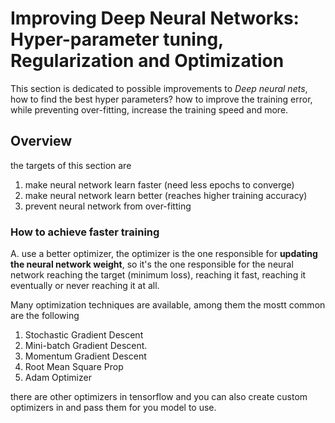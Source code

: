 # Improving Deep Neural Networks: Hyper-parameter tuning, Regularization and Optimization

This section is dedicated to possible improvements to *Deep neural nets*, how to find the best hyper parameters? how to improve the training error, while preventing over-fitting, increase the training speed and more.    

## Overview

the targets of this section are

1. make neural network learn faster (need less epochs to converge)
2. make neural network learn better (reaches higher training accuracy)
3. prevent neural network from over-fitting

### How to achieve faster training

A. use a better optimizer, the optimizer is the one responsible for **updating the neural network weight**, so it's the one responsible for the neural network reaching the target (minimum loss), reaching it fast, reaching it eventually or never reaching it at all.

Many optimization techniques are available, among them the mostt common are the following

1. Stochastic Gradient Descent
2. Mini-batch Gradient Descent.
3. Momentum Gradient Descent
4. Root Mean Square Prop
5. Adam Optimizer

there are other optimizers in tensorflow and you can also create custom optimizers in and pass them for you model to use.

<!-- 
### How to improve the network accuracy


### How to prevent Over-fitting 
1. Regularization parameters
2. Normalization
3. Early stopping
4. Dropout layers
5. Maxout networks

it's also worth mentioning that the following techniques also have a regularization effect.

 ### content
 1. Hyper parameter tuning
 2. Regularization
 3. Optimizers
 
  -->